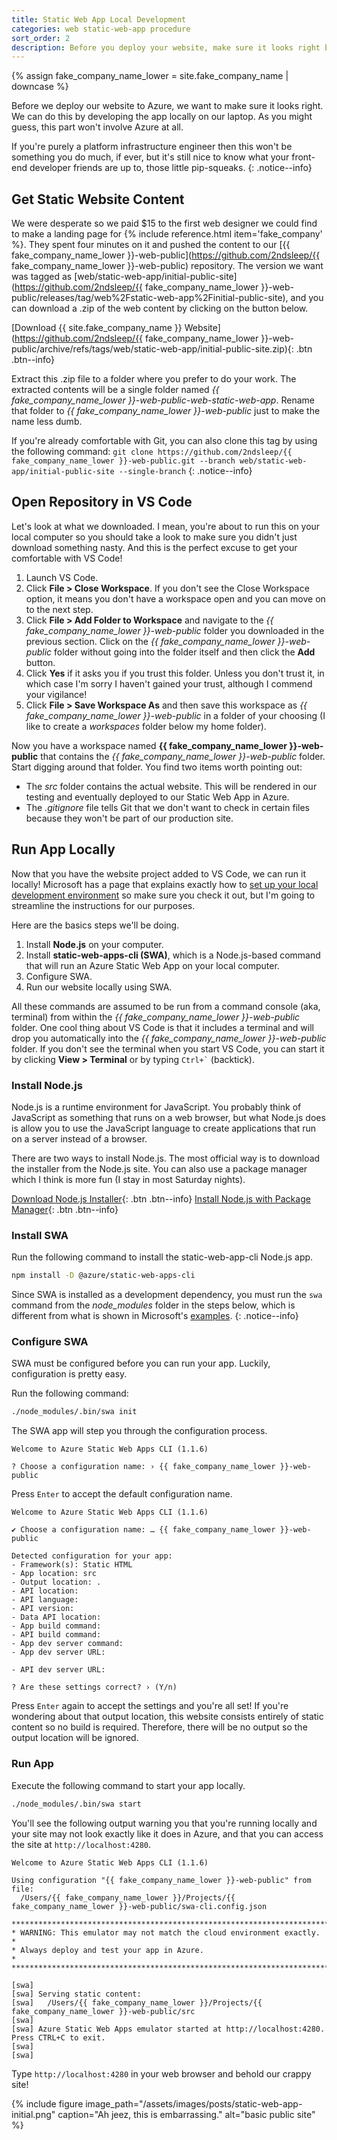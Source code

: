 ```yaml
---
title: Static Web App Local Development
categories: web static-web-app procedure
sort_order: 2
description: Before you deploy your website, make sure it looks right by editing it on your local computer.
---
```

{% assign fake_company_name_lower = site.fake_company_name | downcase %}

Before we deploy our website to Azure, we want to make sure it looks right. We can do this by developing the app locally on our laptop. As you might guess, this part won't involve Azure at all.<!--more-->

If you're purely a platform infrastructure engineer then this won't be something you do much, if ever, but it's still nice to know what your front-end developer friends are up to, those little pip-squeaks.
{: .notice--info}

## Get Static Website Content

We were desperate so we paid $15 to the first web designer we could find to make a landing page for {% include reference.html item='fake_company' %}. They spent four minutes on it and pushed the content to our [{{ fake_company_name_lower }}-web-public](https://github.com/2ndsleep/{{ fake_company_name_lower }}-web-public) repository. The version we want was tagged as [web/static-web-app/initial-public-site](https://github.com/2ndsleep/{{ fake_company_name_lower }}-web-public/releases/tag/web%2Fstatic-web-app%2Finitial-public-site), and you can download a .zip of the web content by clicking on the button below.

[Download {{ site.fake_company_name }} Website](https://github.com/2ndsleep/{{ fake_company_name_lower }}-web-public/archive/refs/tags/web/static-web-app/initial-public-site.zip){: .btn .btn--info}

Extract this .zip file to a folder where you prefer to do your work. The extracted contents will be a single folder named *{{ fake_company_name_lower }}-web-public-web-static-web-app*. Rename that folder to *{{ fake_company_name_lower }}-web-public* just to make the name less dumb.

If you're already comfortable with Git, you can also clone this tag by using the following command: `git clone https://github.com/2ndsleep/{{ fake_company_name_lower }}-web-public.git --branch web/static-web-app/initial-public-site --single-branch`
{: .notice--info}

## Open Repository in VS Code

Let's look at what we downloaded. I mean, you're about to run this on your local computer so you should take a look to make sure you didn't just download something nasty. And this is the perfect excuse to get your comfortable with VS Code!

1. Launch VS Code.
1. Click **File > Close Workspace**. If you don't see the Close Workspace option, it means you don't have a workspace open and you can move on to the next step.
1. Click **File > Add Folder to Workspace** and navigate to the *{{ fake_company_name_lower }}-web-public* folder you downloaded in the previous section. Click on the *{{ fake_company_name_lower }}-web-public* folder without going into the folder itself and then click the **Add** button.
1. Click **Yes** if it asks you if you trust this folder. Unless you don't trust it, in which case I'm sorry I haven't gained your trust, although I commend your vigilance!
1. Click **File > Save Workspace As** and then save this workspace as *{{ fake_company_name_lower }}-web-public* in a folder of your choosing (I like to create a *workspaces* folder below my home folder).

Now you have a workspace named **{{ fake_company_name_lower }}-web-public** that contains the *{{ fake_company_name_lower }}-web-public* folder. Start digging around that folder. You find two items worth pointing out:

- The *src* folder contains the actual website. This will be rendered in our testing and eventually deployed to our Static Web App in Azure.
- The *.gitignore* file tells Git that we don't want to check in certain files because they won't be part of our production site.

## Run App Locally

Now that you have the website project added to VS Code, we can run it locally! Microsoft has a page that explains exactly how to [set up your local development environment](https://learn.microsoft.com/en-us/azure/static-web-apps/local-development) so make sure you check it out, but I'm going to streamline the instructions for our purposes.

Here are the basics steps we'll be doing.

1. Install **Node.js** on your computer.
1. Install **static-web-apps-cli (SWA)**, which is a Node.js-based command that will run an Azure Static Web App on your local computer.
1. Configure SWA.
1. Run our website locally using SWA.

All these commands are assumed to be run from a command console (aka, terminal) from within the *{{ fake_company_name_lower }}-web-public* folder. One cool thing about VS Code is that it includes a terminal and will drop you automatically into the *{{ fake_company_name_lower }}-web-public* folder. If you don't see the terminal when you start VS Code, you can start it by clicking **View > Terminal** or by typing `` Ctrl+` `` (backtick).

### Install Node.js

Node.js is a runtime environment for JavaScript. You probably think of JavaScript as something that runs on a web browser, but what Node.js does is allow you to use the JavaScript language to create applications that run on a server instead of a browser.

There are two ways to install Node.js. The most official way is to download the installer from the Node.js site. You can also use a package manager which I think is more fun (I stay in most Saturday nights).

[Download Node.js Installer](https://nodejs.org/en){: .btn .btn--info}
[Install Node.js with Package Manager](https://nodejs.org/en/download/package-manager){: .btn .btn--info}

### Install SWA

Run the following command to install the static-web-app-cli Node.js app.

``` bash
npm install -D @azure/static-web-apps-cli
```

Since SWA is installed as a development dependency, you must run the `swa` command from the *node_modules* folder in the steps below, which is different from what is shown in Microsoft's [examples](https://learn.microsoft.com/en-us/azure/static-web-apps/local-development#get-started).
{: .notice--info}

### Configure SWA

SWA must be configured before you can run your app. Luckily, configuration is pretty easy.

Run the following command:

``` bash
./node_modules/.bin/swa init
```

The SWA app will step you through the configuration process.

```
Welcome to Azure Static Web Apps CLI (1.1.6)

? Choose a configuration name: › {{ fake_company_name_lower }}-web-public
```

Press `Enter` to accept the default configuration name.

```
Welcome to Azure Static Web Apps CLI (1.1.6)

✔ Choose a configuration name: … {{ fake_company_name_lower }}-web-public

Detected configuration for your app:
- Framework(s): Static HTML
- App location: src
- Output location: .
- API location: 
- API language: 
- API version: 
- Data API location: 
- App build command: 
- API build command: 
- App dev server command: 
- App dev server URL: 

- API dev server URL: 

? Are these settings correct? › (Y/n)
```

Press `Enter` again to accept the settings and you're all set! If you're wondering about that output location, this website consists entirely of static content so no build is required. Therefore, there will be no output so the output location will be ignored.

### Run App

Execute the following command to start your app locally.

``` bash
./node_modules/.bin/swa start
```

You'll see the following output warning you that you're running locally and your site may not look exactly like it does in Azure, and that you can access the site at `http://localhost:4280`.

```
Welcome to Azure Static Web Apps CLI (1.1.6)

Using configuration "{{ fake_company_name_lower }}-web-public" from file:
  /Users/{{ fake_company_name_lower }}/Projects/{{ fake_company_name_lower }}-web-public/swa-cli.config.json

***********************************************************************
* WARNING: This emulator may not match the cloud environment exactly. *
* Always deploy and test your app in Azure.                           *
***********************************************************************

[swa] 
[swa] Serving static content:
[swa]   /Users/{{ fake_company_name_lower }}/Projects/{{ fake_company_name_lower }}-web-public/src
[swa] 
[swa] Azure Static Web Apps emulator started at http://localhost:4280. Press CTRL+C to exit.
[swa] 
[swa] 
```

Type `http://localhost:4280` in your web browser and behold our crappy site!

{% include figure image_path="/assets/images/posts/static-web-app-initial.png" caption="Ah jeez, this is embarrassing." alt="basic public site" %}